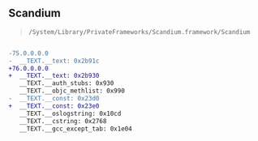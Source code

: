 ## Scandium

> `/System/Library/PrivateFrameworks/Scandium.framework/Scandium`

```diff

-75.0.0.0.0
-  __TEXT.__text: 0x2b91c
+76.0.0.0.0
+  __TEXT.__text: 0x2b930
   __TEXT.__auth_stubs: 0x930
   __TEXT.__objc_methlist: 0x990
-  __TEXT.__const: 0x23d0
+  __TEXT.__const: 0x23e0
   __TEXT.__oslogstring: 0x10cd
   __TEXT.__cstring: 0x2768
   __TEXT.__gcc_except_tab: 0x1e04

```
